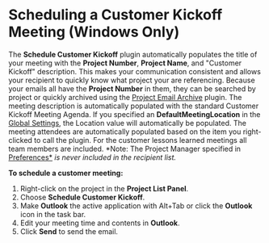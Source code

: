 # Scheduling a Customer Kickoff Meeting (Windows Only)

The **Schedule Customer Kickoff** plugin automatically populates the title of your meeting with the **Project Number**, **Project Name**, and "Customer Kickoff" description. This makes your communication consistent and allows your recipient to quickly know what project your are referencing. Because your emails all have the **Project Number** in them, they can be searched by project or quickly archived using the [Project Email Archive](<Project Email Archive Plugin>) plugin. The meeting description is automatically populated with the standard Customer Kickoff Meeting Agenda. If you specified an **DefaultMeetingLocation** in the [Global Settings](<GlobalSettings>), the Location value will automatically be populated. The meeting attendees are automatically populated based on the item you right-clicked to call the plugin. For the customer lessons learned meetings all team members are included.  *Note: The Project Manager specified in [Preferences*](<Preferences>) *is never included in the recipient list.*

**To schedule a customer meeting:**
1. Right-click on the project in the **Project List Panel**.
2. Choose **Schedule Customer Kickoff**.
3. Make **Outlook** the active application with Alt+Tab or click the **Outlook** icon in the task bar.
4. Edit your meeting time and contents in **Outlook**.
5. Click **Send** to send the email.